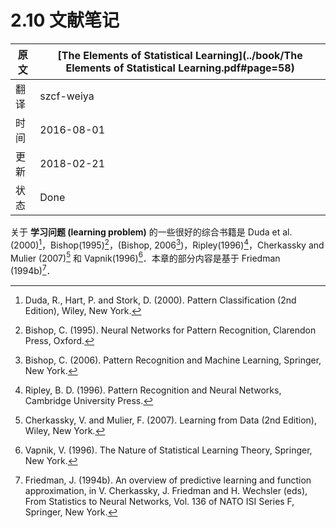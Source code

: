 # 2.10 文献笔记

原文     | [The Elements of Statistical Learning](../book/The Elements of Statistical Learning.pdf#page=58)
      ---|---
翻译     | szcf-weiya
时间     | 2016-08-01
更新    | 2018-02-21
状态 | Done

关于 **学习问题 (learning problem)** 的一些很好的综合书籍是 Duda et al.(2000)[^1]，Bishop(1995)[^2]，(Bishop, 2006[^3])，Ripley(1996)[^4]，Cherkassky and Mulier (2007)[^5] 和 Vapnik(1996)[^6]．本章的部分内容是基于 Friedman (1994b)[^7]．

[^1]: Duda, R., Hart, P. and Stork, D. (2000). Pattern Classification (2nd Edition), Wiley, New York.
[^2]: Bishop, C. (1995). Neural Networks for Pattern Recognition, Clarendon
Press, Oxford.
[^3]: Bishop, C. (2006). Pattern Recognition and Machine Learning, Springer, New York.
[^4]: Ripley, B. D. (1996). Pattern Recognition and Neural Networks, Cambridge University Press.
[^5]: Cherkassky, V. and Mulier, F. (2007). Learning from Data (2nd Edition), Wiley, New York.
[^6]: Vapnik, V. (1996). The Nature of Statistical Learning Theory, Springer, New York.
[^7]: Friedman, J. (1994b). An overview of predictive learning and function approximation, in V. Cherkassky, J. Friedman and H. Wechsler (eds), From Statistics to Neural Networks, Vol. 136 of NATO ISI Series F, Springer, New York.
